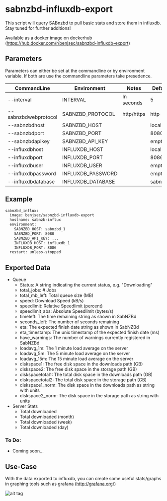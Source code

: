 # sabnzbd-influxdb-export

This script will query SABnzbd to pull basic stats and store them in influxdb. Stay tuned for further additions!

Available as a docker image on dockerhub (https://hub.docker.com/r/benjsec/sabnzbd-influxdb-export)

## Parameters
  
Parameters can either be set at the commandline or by environment variable.
If both are use the commandline parameters take presedence.

| CommandLine | Environment | Notes | Default |
|---|---|---|---|
| --interval  | INTERVAL | In seconds | 5 |
| --sabnzbdwebprotocol  | SABNZBD_PROTOCOL | http/https | http |
| --sabnzbdhost  | SABNZBD_HOST |   | localhost |
| --sabnzbdport  | SABNZBD_PORT |   | 8080 |
| --sabnzbdapikey  | SABNZBD_API_KEY |   | empty |
| --influxdbhost  | INFLUXDB_HOST |   | localhost |
| --influxdbport  | INFLUXDB_PORT |   | 8086 |
| --influxdbuser  | INFLUXDB_USER |   | empty |
| --influxdbpassword  | INFLUXDB_PASSWORD |   | empty |
| --influxdbdatabase  | INFLUXDB_DATABASE |   | sabnzbd |


## Example

  ```Dockerfile
  sabnzbd_influx:
    image: benjsec/sabnzbd-influxdb-export
    hostname: sabnzb-influx
    environment:
      SABNZBD_HOST: sabnzbd_1
      SABNZBD_PORT: 8080
      SABNZBD_API_KEY: ...
      INFLUXDB_HOST: influxdb_1
      INFLUXDB_PORT: 8086
    restart: unless-stopped
  ```

## Exported Data
  * Queue
    - Status: A string indicating the current status, e.g. "Downloading"
    - total_jobs: *#* Jobs
    - total_mb_left: Total queue size (MB)
    - speed: Download Speed (kB/s)
    - speedlimit: Relative Speedlimit (percent)
    - speedlimit_abs: Absolute Speedlimit (bytes/s)
    - timeleft: The time remaining string as shown in SabNZBd
    - seconds_left: The number of seconds remaining
    - eta: The expected finish date string as shown in SabNZBd
    - eta_timestamp: The unix timestamp of the expected finish date (ms)
    - have_warnings: The number of warnings currently registered in SabNZBd
    - loadavg_1m: The 1 minute load average on the server
    - loadavg_5m: The 5 minute load average on the server
    - loadavg_15m: The 15 minute load average on the server
    - diskspace1: The free disk space in the downloads path (GB)
    - diskspace2: The free disk space in the storage path (GB)
    - diskspacetotal1: The total disk space in the downloads path (GB)
    - diskspacetotal2: The total disk space in the storage path (GB)
    - diskspace1_norm: The disk space in the downloads path as string with units
    - diskspace2_norm: The disk space in the storage path as string with units
  * Server Stats
    - Total downloaded
    - Total downloaded (month)
    - Total downloaded (week)
    - Total downloaded (day)

### To Do:
  * Coming soon...

## Use-Case
  With the data exported to influxdb, you can create some useful stats/graphs in graphing tools such as grafana (http://grafana.org/)
  
  ![alt tag](https://user-images.githubusercontent.com/4528753/29847166-e912f8ec-8cdf-11e7-8dc0-7155435130f6.png)
  
  
